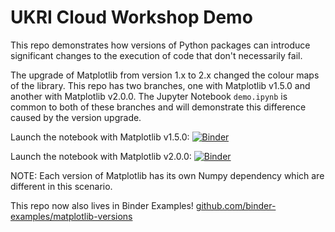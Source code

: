# UKRI Cloud Workshop Demo

This repo demonstrates how versions of Python packages can introduce significant changes to the execution of code that don't necessarily fail.

The upgrade of Matplotlib from version 1.x to 2.x changed the colour maps of the library. This repo has two branches, one with Matplotlib v1.5.0 and another with Matplotlib v2.0.0. The Jupyter Notebook `demo.ipynb` is common to both of these branches and will demonstrate this difference caused by the version upgrade.

Launch the notebook with Matplotlib v1.5.0: [![Binder](https://mybinder.org/badge_logo.svg)](https://mybinder.org/v2/gh/sgibson91/ukri_demo/mpl-v1.5/?filepath=demo.ipynb)

Launch the notebook with Matplotlib v2.0.0: [![Binder](https://mybinder.org/badge_logo.svg)](https://mybinder.org/v2/gh/sgibson91/ukri_demo/mpl-v2.0/?filepath=demo.ipynb)

NOTE: Each version of Matplotlib has its own Numpy dependency which are different in this scenario.

This repo now also lives in Binder Examples! [github.com/binder-examples/matplotlib-versions](https://github.com/binder-examples/matplotlib-versions)
